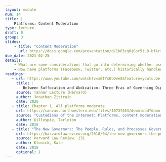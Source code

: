 ```yaml
---
layout: module
num: 14
title: |
    Platforms: Content Moderation
type: lecture
draft: 0
group: 3
slides: 
    - title: "Content Moderation"
      url: https://docs.google.com/presentation/d/1kO3zgHjGsr5iL0-bfkrs2e-ugdwCtZ_tjxSZl3o56mY/edit?usp=sharing
due_date: 2021-02-25
details: 
    - What are some considerations that go into determining whether user-generated content is acceptable on a platform?
    - How have platforms (Facebook, Twitter, etc.) historically handled content moderation, and how has this evolved over time?
readings:
   - url: https://www.youtube.com/watch?v=xBfYsBbDve8&feature=youtu.be
     title: |
        Between Suffocation and Abdication: Three Eras of Governing Digital Platforms (video lecture)
     source: Tanner Lecture (Harvard)
     author: Jonathan Zittrain
     date: 2020
   - title: Chapter 1. All platforms moderate
     url: https://canvas.northwestern.edu/files/10737463/download?download_frd=1
     source: "Custodians of the Internet: Platforms, content moderation, and the hidden decisions that shape social media"
     author: Gillespie, Tarleton
     date: 2018
   - title: "The New Governors: The People, Rules, and Processes Governing Free Speech"
     url: https://harvardlawreview.org/2018/04/the-new-governors-the-people-rules-and-processes-governing-online-speech/
     source: Harvard Law Review, 131
     author: Klonick, Kate
     date: 2018
     optional: 1
---
```


<!-- * Who are the stakeholders (social media platforms)?
* What values are in tension on SM?
* Labor platforms
* Platforms for buying and selling
* Tracking platforms (third-party cookies) and data aggregation -->
